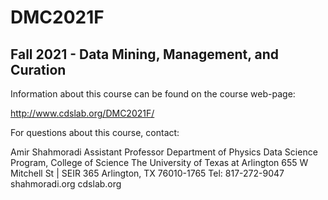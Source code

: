 # DMC2021F

## Fall 2021 - Data Mining, Management, and Curation
 
Information about this course can be found on the course web-page:
 
http://www.cdslab.org/DMC2021F/

For questions about this course, contact:

Amir Shahmoradi
Assistant Professor
Department of Physics
Data Science Program, College of Science
The University of Texas at Arlington
655 W Mitchell St | SEIR 365
Arlington, TX 76010-1765
Tel: 817-272-9047
shahmoradi.org
cdslab.org


